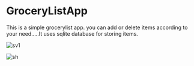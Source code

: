 # GroceryListApp
This is a simple grocerylist  app. you can add or delete items according to your need.....It uses sqlite database for storing items.



![sv1](https://user-images.githubusercontent.com/38429893/56470588-9cffe000-6465-11e9-8f29-bdb8988eb427.gif)


![sh](https://user-images.githubusercontent.com/38429893/56470778-c6217000-6467-11e9-8e05-c4c8426c419d.png)

